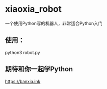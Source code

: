 # xiaoxia_robot
一个使用Python写的机器人，非常适合Python入门


## 使用：

python3 robot.py


## 期待和你一起学Python

https://banxia.ink




